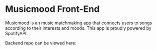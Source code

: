 # Musicmood Front-End

Musicmood is an music matchmaking app that connects users to songs according to their interests and moods. This app is proudly powered by SpotifyAPI.

Backend repo can be viewed here:
